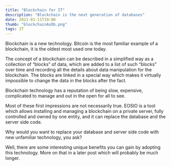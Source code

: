 ```yaml
---
title: "Blockchain for IT"
description: "Blockchain is the next generation of databases"
date: 2021-01-11T19:00
thumb: "blockchainAsDb.png"
tags: IT
---
```


Blockchain is a new technology. Bitcoin is the most familiar example of a blockchain, it is the oldest most used one today.

The concept of a blockchain can be described in a simplified way as a collection of “blocks” of data, which are added to a list of such “blocks” over time and recording all the details about data manipulation for the blockchain. The blocks are linked in a special way which makes it virtually impossible to change the data in the blocks after the fact.

Blockchain technology has a reputation of being slow, expensive, complicated to manage and out in the open for all to see.

Most of these first impressions are not necessarily true. EOSIO is a tool which allows installing and managing a blockchain on a private server, fully controlled and owned by one entity, and it can replace the database and the server side code.

Why would you want to replace your database and server side code with new unfamiliar technology, you ask?

Well, there are some interesting unique benefits you can gain by adopting this technology. More on that in a later post which will probably be much longer.
